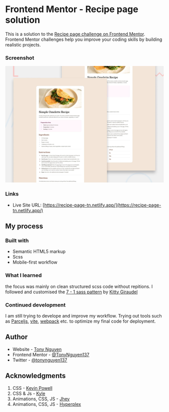 # Frontend Mentor - Recipe page solution

This is a solution to the [Recipe page challenge on Frontend Mentor](https://www.frontendmentor.io/challenges/recipe-page-KiTsR8QQKm). Frontend Mentor challenges help you improve your coding skills by building realistic projects.

### Screenshot

![](./design/desktop-preview.jpg)

### Links

- Live Site URL: [https://recipe-page-tn.netlify.app/](https://recipe-page-tn.netlify.app/)

## My process

### Built with

- Semantic HTML5 markup
- Scss
- Mobile-first workflow

### What I learned

the focus was mainly on clean structured scss code without repitions. I followed and customised the [7 - 1 sass pattern](https://sass-guidelin.es/) by [Kitty Giraudel](https://kittygiraudel.com/)

### Continued development

I am still trying to develope and improve my workflow. Trying out tools such as [Parceljs](https://parceljs.org/), [vite](https://vitejs.dev/), [webpack](https://webpack.js.org/) etc. to optimize my final code for deployment.

## Author

- Website - [Tony Nguyen](https://github.com/TonyNguyen137/Frontend-Mentor-Challenges)
- Frontend Mentor - [@TonyNguyen137](https://www.frontendmentor.io/profile/TonyNguyen137)
- Twitter - [@tonynguyen137](https://twitter.com/tonynguyen137)

## Acknowledgments

1. CSS - [Kevin Powell](https://www.youtube.com/@KevinPowell)
2. CSS & Js - [Kyle](https://www.youtube.com/c/webdevsimplified)
3. Animations, CSS, JS - [Jhey](https://www.youtube.com/c/JheyTompkins)
4. Animations, CSS, JS - [Hyperplex](https://www.youtube.com/c/Hyperplexed)
